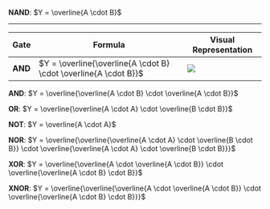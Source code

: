 **NAND**: $Y = \overline{A \cdot B}$
****

| Gate    | Formula                                                          | Visual Representation                                                      |
| ------- | ---------------------------------------------------------------- | -------------------------------------------------------------------------- |
| **AND** | $Y = \overline{\overline{A \cdot B} \cdot \overline{A \cdot B}}$ | ![](https://upload.wikimedia.org/wikipedia/commons/4/4e/NOR_from_NAND.svg) |

**AND**: $Y = \overline{\overline{A \cdot B} \cdot \overline{A \cdot B}}$

**OR**: $Y = \overline{\overline{A \cdot A} \cdot \overline{B \cdot B}}$

**NOT**: $Y = \overline{A \cdot A}$

**NOR**: $Y = \overline{\overline{\overline{A \cdot A} \cdot \overline{B \cdot B}} \cdot \overline{\overline{A \cdot A} \cdot \overline{B \cdot B}}}$

**XOR**: $Y = \overline{\overline{A \cdot \overline{A \cdot B}} \cdot \overline{\overline{A \cdot B} \cdot B}}$

**XNOR**: $Y = \overline{\overline{\overline{A \cdot \overline{A \cdot B}} \cdot \overline{\overline{A \cdot B} \cdot B}}}$
